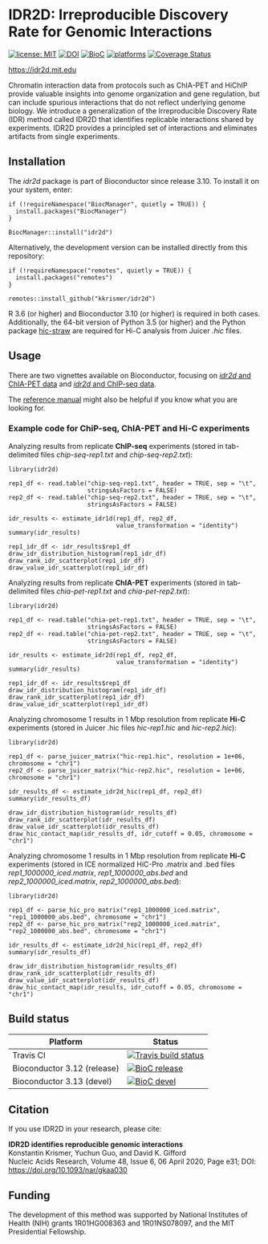 # IDR2D: Irreproducible Discovery Rate for Genomic Interactions

[![license: MIT](https://img.shields.io/badge/license-MIT-blue.svg)](https://opensource.org/licenses/MIT) [![DOI](https://img.shields.io/badge/DOI-10.1101%2F691295-blue.svg)](https://doi.org/10.1093/nar/gkaa030) [![BioC](https://img.shields.io/badge/BioC-1.4.0-brightgreen.svg)](https://doi.org/doi:10.18129/B9.bioc.idr2d) [![platforms](https://www.bioconductor.org/shields/availability/release/idr2d.svg)](https://www.bioconductor.org/packages/release/bioc/html/idr2d.html#archives) [![Coverage Status](https://coveralls.io/repos/github/kkrismer/idr2d/badge.svg?branch=master)](https://coveralls.io/github/kkrismer/idr2d?branch=master)

https://idr2d.mit.edu

Chromatin interaction data from protocols such as ChIA-PET and HiChIP provide valuable insights into genome organization and gene regulation, but can include spurious interactions that do not reflect underlying genome biology. We introduce a generalization of the Irreproducible Discovery Rate (IDR) method called IDR2D that identifies replicable interactions shared by experiments. IDR2D provides a principled set of interactions and eliminates artifacts from single experiments.

## Installation

The *idr2d* package is part of Bioconductor since release 3.10. To install it on your system, enter:

```
if (!requireNamespace("BiocManager", quietly = TRUE)) {
  install.packages("BiocManager")
}

BiocManager::install("idr2d")
```

Alternatively, the development version can be installed directly from this repository:

```
if (!requireNamespace("remotes", quietly = TRUE)) {
  install.packages("remotes")
}

remotes::install_github("kkrismer/idr2d")
```

R 3.6 (or higher) and Bioconductor 3.10 (or higher) is required in both cases. Additionally, the 64-bit version of Python 3.5 (or higher) and the Python package [hic-straw](https://pypi.org/project/hic-straw/) are required for Hi-C analysis from Juicer *.hic* files. 

## Usage

There are two vignettes available on Bioconductor, focusing on [*idr2d* and ChIA-PET data](https://www.bioconductor.org/packages/release/bioc/vignettes/idr2d/inst/doc/idr2d.html) and [*idr2d* and ChIP-seq data](https://www.bioconductor.org/packages/release/bioc/vignettes/idr2d/inst/doc/idr1d.html).

The [reference manual](https://bioc.ism.ac.jp/packages/devel/bioc/manuals/idr2d/man/idr2d.pdf) might also be helpful if you know what you are looking for.

### Example code for ChiP-seq, ChIA-PET and Hi-C experiments

Analyzing results from replicate **ChIP-seq** experiments
(stored in tab-delimited files *chip-seq-rep1.txt* and *chip-seq-rep2.txt*):
```
library(idr2d)

rep1_df <- read.table("chip-seq-rep1.txt", header = TRUE, sep = "\t",
                      stringsAsFactors = FALSE)
rep2_df <- read.table("chip-seq-rep2.txt", header = TRUE, sep = "\t",
                      stringsAsFactors = FALSE)

idr_results <- estimate_idr1d(rep1_df, rep2_df, 
                              value_transformation = "identity")
summary(idr_results)

rep1_idr_df <- idr_results$rep1_df
draw_idr_distribution_histogram(rep1_idr_df)
draw_rank_idr_scatterplot(rep1_idr_df)
draw_value_idr_scatterplot(rep1_idr_df)
```

Analyzing results from replicate **ChIA-PET** experiments
(stored in tab-delimited files *chia-pet-rep1.txt* and *chia-pet-rep2.txt*):
```
library(idr2d)

rep1_df <- read.table("chia-pet-rep1.txt", header = TRUE, sep = "\t",
                      stringsAsFactors = FALSE)
rep2_df <- read.table("chia-pet-rep2.txt", header = TRUE, sep = "\t",
                      stringsAsFactors = FALSE)

idr_results <- estimate_idr2d(rep1_df, rep2_df, 
                              value_transformation = "identity")
summary(idr_results)

rep1_idr_df <- idr_results$rep1_df
draw_idr_distribution_histogram(rep1_idr_df)
draw_rank_idr_scatterplot(rep1_idr_df)
draw_value_idr_scatterplot(rep1_idr_df)
```

Analyzing chromosome 1 results in 1 Mbp resolution from replicate **Hi-C** experiments
(stored in Juicer .hic files *hic-rep1.hic* and *hic-rep2.hic*):
```
library(idr2d)

rep1_df <- parse_juicer_matrix("hic-rep1.hic", resolution = 1e+06, chromosome = "chr1")
rep2_df <- parse_juicer_matrix("hic-rep2.hic", resolution = 1e+06, chromosome = "chr1")

idr_results_df <- estimate_idr2d_hic(rep1_df, rep2_df)
summary(idr_results_df)

draw_idr_distribution_histogram(idr_results_df)
draw_rank_idr_scatterplot(idr_results_df)
draw_value_idr_scatterplot(idr_results_df)
draw_hic_contact_map(idr_results_df, idr_cutoff = 0.05, chromosome = "chr1")
```

Analyzing chromosome 1 results in 1 Mbp resolution from replicate **Hi-C** experiments
(stored in ICE normalized HiC-Pro .matrix and .bed files *rep1_1000000_iced.matrix*, *rep1_1000000_abs.bed* and *rep2_1000000_iced.matrix*, *rep2_1000000_abs.bed*):
```
library(idr2d)

rep1_df <- parse_hic_pro_matrix("rep1_1000000_iced.matrix", "rep1_1000000_abs.bed", chromosome = "chr1")
rep2_df <- parse_hic_pro_matrix("rep2_1000000_iced.matrix", "rep2_1000000_abs.bed", chromosome = "chr1")

idr_results_df <- estimate_idr2d_hic(rep1_df, rep2_df)
summary(idr_results_df)

draw_idr_distribution_histogram(idr_results_df)
draw_rank_idr_scatterplot(idr_results_df)
draw_value_idr_scatterplot(idr_results_df)
draw_hic_contact_map(idr_results, idr_cutoff = 0.05, chromosome = "chr1")
```

## Build status

| Platform | Status |
|------|------|
| Travis CI | [![Travis build status](https://travis-ci.com/kkrismer/idr2d.svg?branch=master)](https://travis-ci.com/kkrismer/idr2d) |
| Bioconductor 3.12 (release) | [![BioC release](https://bioconductor.org/shields/build/release/bioc/idr2d.svg)](http://bioconductor.org/checkResults/release/bioc-LATEST/idr2d/) |
| Bioconductor 3.13 (devel) | [![BioC devel](https://bioconductor.org/shields/build/devel/bioc/idr2d.svg)](http://bioconductor.org/checkResults/devel/bioc-LATEST/idr2d/) |

## Citation

If you use IDR2D in your research, please cite:

**IDR2D identifies reproducible genomic interactions**  
Konstantin Krismer, Yuchun Guo, and David K. Gifford  
Nucleic Acids Research, Volume 48, Issue 6, 06 April 2020, Page e31; DOI: https://doi.org/10.1093/nar/gkaa030

## Funding

The development of this method was supported by National Institutes of Health (NIH) grants 1R01HG008363 and 1R01NS078097, and the MIT Presidential Fellowship.

